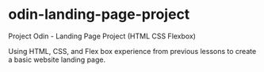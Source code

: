 # odin-landing-page-project
Project Odin - Landing Page Project (HTML CSS Flexbox)

Using HTML, CSS, and Flex box experience from previous lessons to create a basic website landing page.
